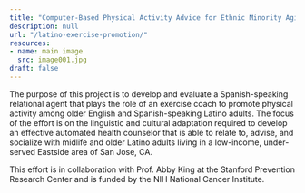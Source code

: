```yaml
---
title: "Computer-Based Physical Activity Advice for Ethnic Minority Aging Adults"
description: null
url: "/latino-exercise-promotion/"
resources:
- name: main image
  src: image001.jpg
draft: false
---
```


The purpose of this project is to develop and evaluate a Spanish-speaking relational agent that plays the role of an exercise coach to promote physical activity among older English and Spanish-speaking Latino adults. The focus of the effort is on the linguistic and cultural adaptation required to develop an effective automated health counselor that is able to relate to, advise, and socialize with midlife and older Latino adults living in a low-income, under-served Eastside area of San Jose, CA.

This effort is in collaboration with Prof. Abby King at the Stanford Prevention Research Center and is funded by the NIH National Cancer Institute.

